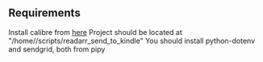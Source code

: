 
## Requirements
Install calibre from [here](https://calibre-ebook.com/download_linux)
Project should be located at "/home/<username>/scripts/readarr_send_to_kindle"
You should install python-dotenv and sendgrid, both from pipy
